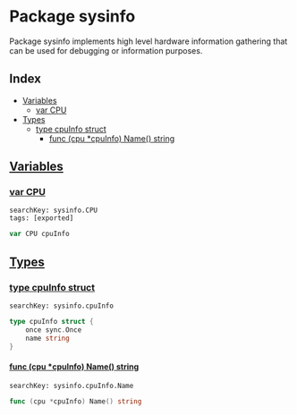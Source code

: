 # Package sysinfo

Package sysinfo implements high level hardware information gathering that can be used for debugging or information purposes. 

## Index

* [Variables](#var)
    * [var CPU](#CPU)
* [Types](#type)
    * [type cpuInfo struct](#cpuInfo)
        * [func (cpu *cpuInfo) Name() string](#cpuInfo.Name)


## <a id="var" href="#var">Variables</a>

### <a id="CPU" href="#CPU">var CPU</a>

```
searchKey: sysinfo.CPU
tags: [exported]
```

```Go
var CPU cpuInfo
```

## <a id="type" href="#type">Types</a>

### <a id="cpuInfo" href="#cpuInfo">type cpuInfo struct</a>

```
searchKey: sysinfo.cpuInfo
```

```Go
type cpuInfo struct {
	once sync.Once
	name string
}
```

#### <a id="cpuInfo.Name" href="#cpuInfo.Name">func (cpu *cpuInfo) Name() string</a>

```
searchKey: sysinfo.cpuInfo.Name
```

```Go
func (cpu *cpuInfo) Name() string
```

